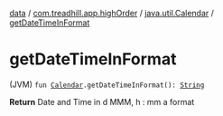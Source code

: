 [data](../../index.md) / [com.treadhill.app.highOrder](../index.md) / [java.util.Calendar](index.md) / [getDateTimeInFormat](./get-date-time-in-format.md)

# getDateTimeInFormat

(JVM) `fun `[`Calendar`](https://docs.oracle.com/javase/8/docs/api/java/util/Calendar.html)`.getDateTimeInFormat(): `[`String`](https://kotlinlang.org/api/latest/jvm/stdlib/kotlin/-string/index.html)

**Return**
Date and Time in d MMM, h : mm a format

